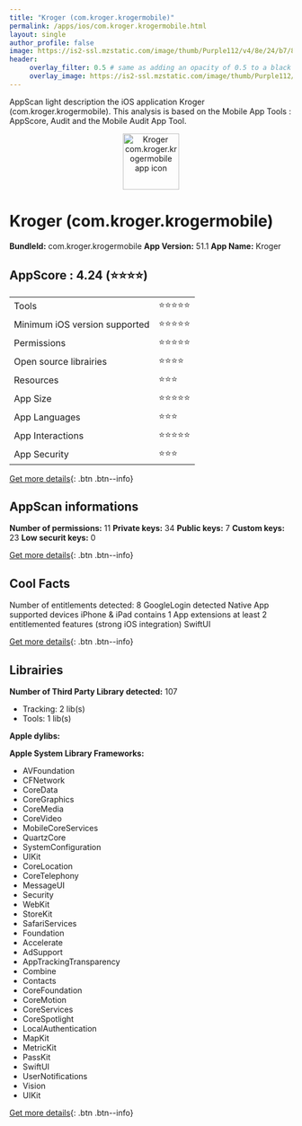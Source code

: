```yaml
---
title: "Kroger (com.kroger.krogermobile)"
permalink: /apps/ios/com.kroger.krogermobile.html
layout: single
author_profile: false
image: https://is2-ssl.mzstatic.com/image/thumb/Purple112/v4/8e/24/b7/8e24b7de-42c2-91a6-207e-e6f3692efadf/AppIconKroger-0-1x_U007emarketing-0-7-0-85-220.png/512x512bb.jpg
header: 
     overlay_filter: 0.5 # same as adding an opacity of 0.5 to a black background
     overlay_image: https://is2-ssl.mzstatic.com/image/thumb/Purple112/v4/8e/24/b7/8e24b7de-42c2-91a6-207e-e6f3692efadf/AppIconKroger-0-1x_U007emarketing-0-7-0-85-220.png/512x512bb.jpg
---
```

AppScan light description the iOS application Kroger (com.kroger.krogermobile). This analysis is based on the Mobile App Tools : AppScore, Audit and the Mobile Audit App Tool.

  
  
<div style="text-align: center;"><img src="https://is2-ssl.mzstatic.com/image/thumb/Purple112/v4/8e/24/b7/8e24b7de-42c2-91a6-207e-e6f3692efadf/AppIconKroger-0-1x_U007emarketing-0-7-0-85-220.png/512x512bb.jpg" width="100" height="100" alt="Kroger com.kroger.krogermobile app icon"></div>  
  
# Kroger (com.kroger.krogermobile)

**BundleId:** com.kroger.krogermobile
**App Version:** 51.1
**App Name:** Kroger


## AppScore : 4.24 (⭐️⭐️⭐️⭐️) 

<table>
<tr><td> Tools </td><td> ⭐️⭐️⭐️⭐️⭐️ </td></tr>
<tr><td> Minimum iOS version supported </td><td> ⭐️⭐️⭐️⭐️⭐️ </td></tr>
<tr><td> Permissions </td><td> ⭐️⭐️⭐️⭐️⭐️ </td></tr>
<tr><td> Open source librairies </td><td> ⭐️⭐️⭐️⭐️ </td></tr>
<tr><td> Resources </td><td> ⭐️⭐️⭐️ </td></tr>
<tr><td> App Size </td><td> ⭐️⭐️⭐️⭐️⭐️ </td></tr>
<tr><td> App Languages </td><td> ⭐️⭐️⭐️ </td></tr>
<tr><td> App Interactions </td><td> ⭐️⭐️⭐️⭐️⭐️ </td></tr>
<tr><td> App Security </td><td> ⭐️⭐️⭐️ </td></tr>
</table>

[Get more details](/pricing.html){: .btn .btn--info}  
  
## AppScan informations 

**Number of permissions:** 11
**Private keys:** 34
**Public keys:** 7
**Custom keys:** 23
**Low securit keys:** 0
  
[Get more details](/pricing.html){: .btn .btn--info}

## Cool Facts

Number of entitlements detected: 8
GoogleLogin detected
Native App
supported devices iPhone & iPad
contains 1 App extensions
at least 2 entitlemented features (strong iOS integration)
SwiftUI
  
[Get more details](/pricing.html){: .btn .btn--info}

## Librairies 
**Number of Third Party Library detected:** 107
- Tracking: 2 lib(s)
- Tools: 1 lib(s)

**Apple dylibs:**


**Apple System Library Frameworks:**
- AVFoundation
- CFNetwork
- CoreData
- CoreGraphics
- CoreMedia
- CoreVideo
- MobileCoreServices
- QuartzCore
- SystemConfiguration
- UIKit
- CoreLocation
- CoreTelephony
- MessageUI
- Security
- WebKit
- StoreKit
- SafariServices
- Foundation
- Accelerate
- AdSupport
- AppTrackingTransparency
- Combine
- Contacts
- CoreFoundation
- CoreMotion
- CoreServices
- CoreSpotlight
- LocalAuthentication
- MapKit
- MetricKit
- PassKit
- SwiftUI
- UserNotifications
- Vision
- UIKit


  
[Get more details](/pricing.html){: .btn .btn--info}


